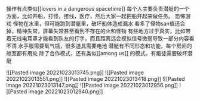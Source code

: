 操作有点类似[[lovers in a dangerous spacetime]] 每个人主要负责潜艇的一个方面，比如开船，打怪，接线，医疗，然后大家一起把船开起来做任务。
恐怖游戏
怪物在水里，但可能跑到潜艇里，破坏船体造成漏水
看多了怪物san值还会掉，精神失常，屏幕失常甚至看到不存在的火和怪物
有些地方过于真实，比如带着无线电耳罩才能看到队友的打字，而且距离远会模拟信号微弱导致一部分内容看不清
水手服需要氧气瓶，很多道具需要电池
潜艇有不同形态和功能，每个房间的舱室都有用处
除了合作模式，还有类似[[among us]] 的模式，有叛徒需要破坏潜艇


![[Pasted image 20221023013745.png]]
![[Pasted image 20221023013551.png]]
![[Pasted image 20221023013418.png]]
![[Pasted image 20221023013147.png]]
![[Pasted image 20221023012956.png]]
![[Pasted image 20221023012940.png]]